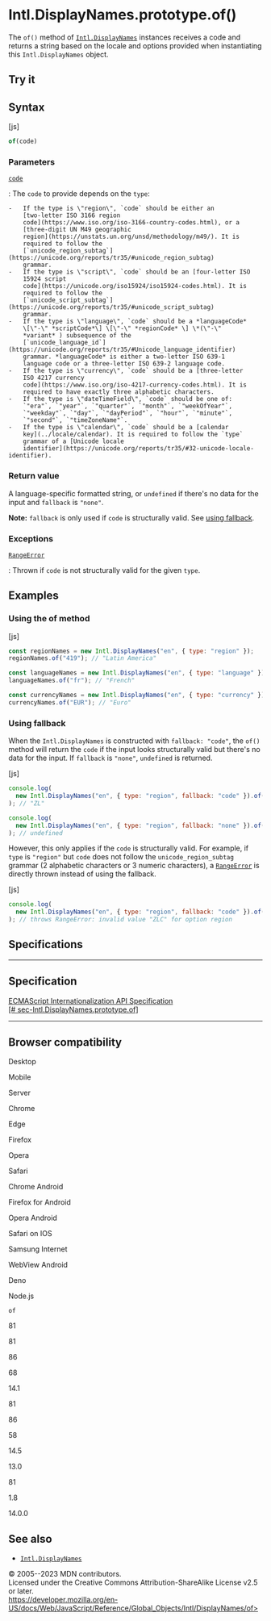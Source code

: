 Intl.DisplayNames.prototype.of()
================================

 
The `of()` method of [`Intl.DisplayNames`](../displaynames) instances
receives a code and returns a string based on the locale and options
provided when instantiating this `Intl.DisplayNames` object.


 
Try it 
------

 



 
Syntax
------

 
 
 
[js]


```js
of(code)
```




 
### Parameters

 

[`code`](#code)

:   The `code` to provide depends on the `type`:

    -   If the type is \"region\", `code` should be either an
        [two-letter ISO 3166 region
        code](https://www.iso.org/iso-3166-country-codes.html), or a
        [three-digit UN M49 geographic
        region](https://unstats.un.org/unsd/methodology/m49/). It is
        required to follow the
        [`unicode_region_subtag`](https://unicode.org/reports/tr35/#unicode_region_subtag)
        grammar.
    -   If the type is \"script\", `code` should be an [four-letter ISO
        15924 script
        code](https://unicode.org/iso15924/iso15924-codes.html). It is
        required to follow the
        [`unicode_script_subtag`](https://unicode.org/reports/tr35/#unicode_script_subtag)
        grammar.
    -   If the type is \"language\", `code` should be a *languageCode*
        \[\"-\" *scriptCode*\] \[\"-\" *regionCode* \] \*(\"-\"
        *variant* ) subsequence of the
        [`unicode_language_id`](https://unicode.org/reports/tr35/#Unicode_language_identifier)
        grammar. *languageCode* is either a two-letter ISO 639-1
        language code or a three-letter ISO 639-2 language code.
    -   If the type is \"currency\", `code` should be a [three-letter
        ISO 4217 currency
        code](https://www.iso.org/iso-4217-currency-codes.html). It is
        required to have exactly three alphabetic characters.
    -   If the type is \"dateTimeField\", `code` should be one of:
        `"era"`, `"year"`, `"quarter"`, `"month"`, `"weekOfYear"`,
        `"weekday"`, `"day"`, `"dayPeriod"`, `"hour"`, `"minute"`,
        `"second"`, `"timeZoneName"`.
    -   If the type is \"calendar\", `code` should be a [calendar
        key](../locale/calendar). It is required to follow the `type`
        grammar of a [Unicode locale
        identifier](https://unicode.org/reports/tr35/#32-unicode-locale-identifier).



 
### Return value 

 
A language-specific formatted string, or `undefined` if there\'s no data
for the input and `fallback` is `"none"`.

 
**Note:** `fallback` is only used if `code` is structurally valid. See
[using fallback](#using_fallback).




 
### Exceptions

 

[`RangeError`](../../rangeerror)

:   Thrown if `code` is not structurally valid for the given `type`.



 
Examples
--------


 
### Using the of method 

 
 
 
[js]


```js
const regionNames = new Intl.DisplayNames("en", { type: "region" });
regionNames.of("419"); // "Latin America"

const languageNames = new Intl.DisplayNames("en", { type: "language" });
languageNames.of("fr"); // "French"

const currencyNames = new Intl.DisplayNames("en", { type: "currency" });
currencyNames.of("EUR"); // "Euro"
```




 
### Using fallback 

 
When the `Intl.DisplayNames` is constructed with `fallback: "code"`, the
`of()` method will return the `code` if the input looks structurally
valid but there\'s no data for the input. If `fallback` is `"none"`,
`undefined` is returned.

 
 
[js]


```js
console.log(
  new Intl.DisplayNames("en", { type: "region", fallback: "code" }).of("ZL"),
); // "ZL"

console.log(
  new Intl.DisplayNames("en", { type: "region", fallback: "none" }).of("ZL"),
); // undefined
```


However, this only applies if the `code` is structurally valid. For
example, if `type` is `"region"` but `code` does not follow the
`unicode_region_subtag` grammar (2 alphabetic characters or 3 numeric
characters), a [`RangeError`](../../rangeerror) is directly thrown
instead of using the fallback.

 
 
[js]


```js
console.log(
  new Intl.DisplayNames("en", { type: "region", fallback: "code" }).of("ZLC"),
); // throws RangeError: invalid value "ZLC" for option region
```




Specifications
--------------

 
  -----------------------------------------------------------------------------------------------------------
  Specification
  -----------------------------------------------------------------------------------------------------------
  [ECMAScript Internationalization API Specification\
  [\#
  sec-Intl.DisplayNames.prototype.of]](https://tc39.es/ecma402/#sec-Intl.DisplayNames.prototype.of)

  -----------------------------------------------------------------------------------------------------------


Browser compatibility 
---------------------

 


Desktop

Mobile

Server

Chrome

Edge

Firefox

Opera

Safari

Chrome Android

Firefox for Android

Opera Android

Safari on IOS

Samsung Internet

WebView Android

Deno

Node.js

`of`

81

81

86

68

14.1

81

86

58

14.5

13.0

81

1.8

14.0.0

 
See also 
--------

 
-   [`Intl.DisplayNames`](../displaynames)



 
© 2005--2023 MDN contributors.\
Licensed under the Creative Commons Attribution-ShareAlike License v2.5
or later.\
https://developer.mozilla.org/en-US/docs/Web/JavaScript/Reference/Global_Objects/Intl/DisplayNames/of>

